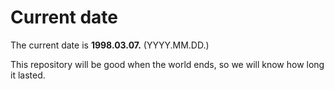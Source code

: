 # Current date

The current date is **1998.03.07.** (YYYY.MM.DD.)

This repository will be good when the world ends, so we will know how long it lasted.